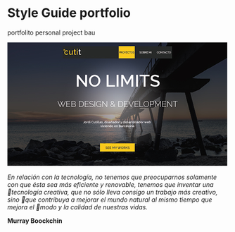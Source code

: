 # Style Guide portfolio
portfolito personal project bau

![img no limits](img/no-limits.jpg "preview")


*En relación con la tecnología, no tenemos que preocuparnos solamente con 
que ésta sea más eficiente y renovable, tenemos que inventar una tecnología creativa, que no sólo lleva consigo un trabajo más creativo, sino que contribuya a mejorar el mundo natural al mismo tiempo que mejora el modo y la calidad de nuestras vidas.*

**Murray Boockchin**

